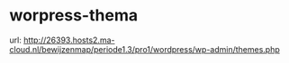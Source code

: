 # worpress-thema

url: http://26393.hosts2.ma-cloud.nl/bewijzenmap/periode1.3/pro1/wordpress/wp-admin/themes.php
